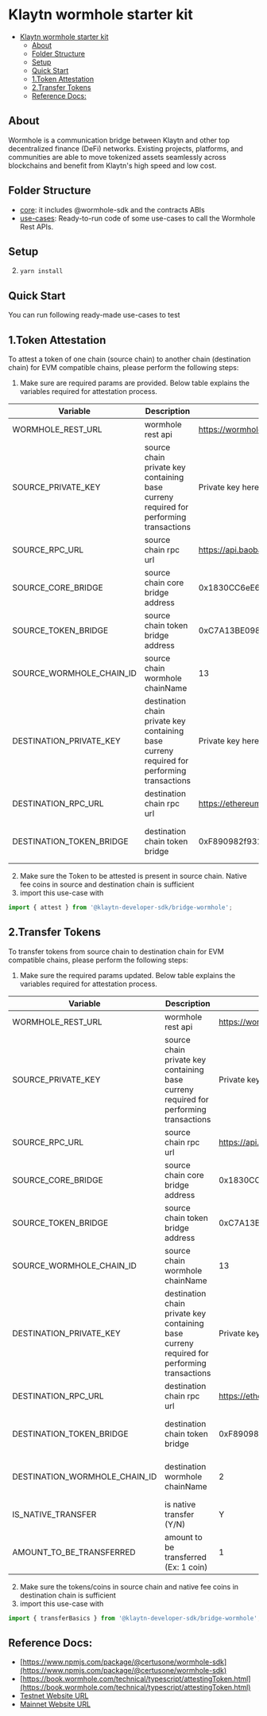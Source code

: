 # Klaytn wormhole starter kit
- [Klaytn wormhole starter kit](#klaytn-wormhole-starter-kit)
  - [About](#about)
  - [Folder Structure](#folder-structure)
  - [Setup](#setup)
  - [Quick Start](#quick-start)
  - [1.Token Attestation](#1token-attestation)
  - [2.Transfer Tokens](#2transfer-tokens)
  - [Reference Docs:](#reference-docs)

## About
Wormhole is a communication bridge between Klaytn and other top decentralized finance (DeFi) networks. Existing projects, platforms, and communities are able to move tokenized assets seamlessly across blockchains and benefit from Klaytn's high speed and low cost.

## Folder Structure

- [core](./core): it includes @wormhole-sdk and the contracts ABIs
- [use-cases](./use-cases): Ready-to-run code of some use-cases to call the Wormhole Rest APIs.

## Setup
2. `yarn install`

## Quick Start
You can run following ready-made use-cases to test
## 1.Token Attestation
To attest a token of one chain (source chain) to another chain (destination chain) for EVM compatible chains, please perform the following steps:
1. Make sure are required params are provided. Below table explains the variables required for attestation process. 

| Variable        | Description           | Example  | References |
| ------------- | ------------- | ------------- | ------------- |
| WORMHOLE_REST_URL | wormhole rest api | https://wormhole-v2-testnet-api.certus.one | [https://book.wormhole.com/reference/rpcnodes.html](https://book.wormhole.com/reference/rpcnodes.html) |
| SOURCE_PRIVATE_KEY | source chain private key containing base curreny required for performing transactions | Private key here | |
| SOURCE_RPC_URL | source chain rpc url      | https://api.baobab.klaytn.net:8651 |
| SOURCE_CORE_BRIDGE | source chain core bridge address      | 0x1830CC6eE66c84D2F177B94D544967c774E624cA | [https://book.wormhole.com/reference/contracts.html#core-bridge-1](https://book.wormhole.com/reference/contracts.html#core-bridge-1) |
| SOURCE_TOKEN_BRIDGE | source chain token bridge address      | 0xC7A13BE098720840dEa132D860fDfa030884b09A | [https://book.wormhole.com/reference/contracts.html#token-bridge-1](https://book.wormhole.com/reference/contracts.html#token-bridge-1) |
| SOURCE_WORMHOLE_CHAIN_ID | source chain wormhole chainName      | 13 | [https://github.com/wormhole-foundation/wormhole/blob/main/sdk/js/src/utils/consts.ts](https://github.com/wormhole-foundation/wormhole/blob/main/sdk/js/src/utils/consts.ts) |
| DESTINATION_PRIVATE_KEY | destination chain private key containing base curreny required for performing transactions | Private key here |
| DESTINATION_RPC_URL | destination chain rpc url      | https://ethereum-goerli-rpc.allthatnode.com | |
| DESTINATION_TOKEN_BRIDGE | destination chain token bridge      | 0xF890982f9310df57d00f659cf4fd87e65adEd8d7 | [https://book.wormhole.com/reference/contracts.html#token-bridge-1](https://book.wormhole.com/reference/contracts.html#token-bridge-1) |
2. Make sure the Token to be attested is present in source chain. Native fee coins in source and destination chain is sufficient
3. import this use-case with
```typescript
import { attest } from '@klaytn-developer-sdk/bridge-wormhole';
```
## 2.Transfer Tokens
To transfer tokens from source chain to destination chain for EVM compatible chains, please perform the following steps:
1. Make sure the required params updated. Below table explains the variables required for attestation process. 

| Variable        | Description           | Example  | References |
| ------------- | ------------- | ------------- | ------------- |
| WORMHOLE_REST_URL | wormhole rest api | https://wormhole-v2-testnet-api.certus.one | [https://book.wormhole.com/reference/rpcnodes.html](https://book.wormhole.com/reference/rpcnodes.html) |
| SOURCE_PRIVATE_KEY | source chain private key containing base curreny required for performing transactions | Private key here | |
| SOURCE_RPC_URL | source chain rpc url      | https://api.baobab.klaytn.net:8651 |
| SOURCE_CORE_BRIDGE | source chain core bridge address      | 0x1830CC6eE66c84D2F177B94D544967c774E624cA | [https://book.wormhole.com/reference/contracts.html#core-bridge-1](https://book.wormhole.com/reference/contracts.html#core-bridge-1) |
| SOURCE_TOKEN_BRIDGE | source chain token bridge address      | 0xC7A13BE098720840dEa132D860fDfa030884b09A | [https://book.wormhole.com/reference/contracts.html#token-bridge-1](https://book.wormhole.com/reference/contracts.html#token-bridge-1) |
| SOURCE_WORMHOLE_CHAIN_ID | source chain wormhole chainName      | 13 | [https://github.com/wormhole-foundation/wormhole/blob/main/sdk/js/src/utils/consts.ts](https://github.com/wormhole-foundation/wormhole/blob/main/sdk/js/src/utils/consts.ts) |
| DESTINATION_PRIVATE_KEY | destination chain private key containing base curreny required for performing transactions | Private key here |
| DESTINATION_RPC_URL | destination chain rpc url      | https://ethereum-goerli-rpc.allthatnode.com | |
| DESTINATION_TOKEN_BRIDGE | destination chain token bridge      | 0xF890982f9310df57d00f659cf4fd87e65adEd8d7 | [https://book.wormhole.com/reference/contracts.html#token-bridge-1](https://book.wormhole.com/reference/contracts.html#token-bridge-1) |
| DESTINATION_WORMHOLE_CHAIN_ID | destination wormhole chainName      | 2 | [https://github.com/wormhole-foundation/wormhole/blob/main/sdk/js/src/utils/consts.ts](https://github.com/wormhole-foundation/wormhole/blob/main/sdk/js/src/utils/consts.ts) |
| IS_NATIVE_TRANSFER | is native transfer (Y/N)      | Y | |
| AMOUNT_TO_BE_TRANSFERRED | amount to be transferred (Ex: 1 coin) | 1 | |
2. Make sure the tokens/coins in source chain and native fee coins in destination chain is sufficient
3. import this use-case with
```typescript
import { transferBasics } from '@klaytn-developer-sdk/bridge-wormhole';
```

## Reference Docs:

- [https://www.npmjs.com/package/@certusone/wormhole-sdk](https://www.npmjs.com/package/@certusone/wormhole-sdk) 
- [https://book.wormhole.com/technical/typescript/attestingToken.html](https://book.wormhole.com/technical/typescript/attestingToken.html)
- [Testnet Website URL](https://wormhole-foundation.github.io/example-token-bridge-ui/#/transfer)
- [Mainnet Website URL](https://www.portalbridge.com/#/transfer)
